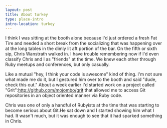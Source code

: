 ```yaml
---
layout: post
title: About turkey
type: place-intro
intro-location: turkey
---
```


I think I was sitting at the booth alone because I'd just ordered a fresh Fat Tire and needed a short break from the socializing that was happening over at the long tables in the dimly lit aft portion of the bar. On the fifth or sixth sip, Chris Wanstrath walked in. I have trouble remembering now if I'd even classify Chris and I as "friends" at the time. We knew each other through Ruby meetups and conferences, but only casually.

Like a mutual "hey, I think your code is awesome" kind of thing. I'm not sure what made me do it, but I gestured him over to the booth and said "dude, check this out." About a week earlier I'd started work on a project called "Grit":http://github.com/mojombo/grit that allowed me to access Git repositories in an object oriented manner via Ruby code.

Chris was one of only a handful of Rubyists at the time that was starting to become serious about Git.He sat down and I started showing him what I had. It wasn't much, but it was enough to see that it had sparked something in Chris.

